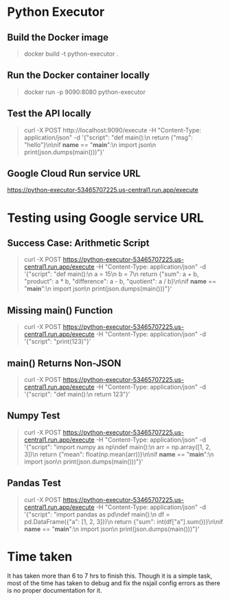 # Python Executor


## Build the Docker image
> docker build -t python-executor .

## Run the Docker container locally
> docker run -p 9090:8080 python-executor

## Test the API locally
> curl -X POST http://localhost:9090/execute -H "Content-Type: application/json" -d '{"script": "def main():\n    return {\"msg\": \"hello\"}\n\nif __name__ == \"__main__\":\n    import json\n    print(json.dumps(main()))"}'

## Google Cloud Run service URL
https://python-executor-53465707225.us-central1.run.app/execute

# Testing using Google service URL

## Success Case: Arithmetic Script
> curl -X POST https://python-executor-53465707225.us-central1.run.app/execute -H "Content-Type: application/json" -d '{"script": "def main():\n    a = 15\n    b = 7\n    return {\"sum\": a + b, \"product\": a * b, \"difference\": a - b, \"quotient\": a / b}\n\nif __name__ == \"__main__\":\n    import json\n    print(json.dumps(main()))"}'

## Missing main() Function
> curl -X POST https://python-executor-53465707225.us-central1.run.app/execute -H "Content-Type: application/json" -d '{"script": "print(123)"}'

##  main() Returns Non-JSON
> curl -X POST https://python-executor-53465707225.us-central1.run.app/execute -H "Content-Type: application/json" -d '{"script": "def main():\n    return 123"}'

## Numpy Test
> curl -X POST https://python-executor-53465707225.us-central1.run.app/execute -H "Content-Type: application/json" -d '{"script": "import numpy as np\ndef main():\n    arr = np.array([1, 2, 3])\n    return {\"mean\": float(np.mean(arr))}\n\nif __name__ == \"__main__\":\n    import json\n    print(json.dumps(main()))"}'

## Pandas Test
> curl -X POST https://python-executor-53465707225.us-central1.run.app/execute -H "Content-Type: application/json" -d '{"script": "import pandas as pd\ndef main():\n    df = pd.DataFrame({\"a\": [1, 2, 3]})\n    return {\"sum\": int(df[\"a\"].sum())}\n\nif __name__ == \"__main__\":\n    import json\n    print(json.dumps(main()))"}'


# Time taken
It has taken more than 6 to 7 hrs to finish this. Though it is a simple task, most of the time has taken to debug and fix the nsjail config errors as there is no proper documentation for it. 
